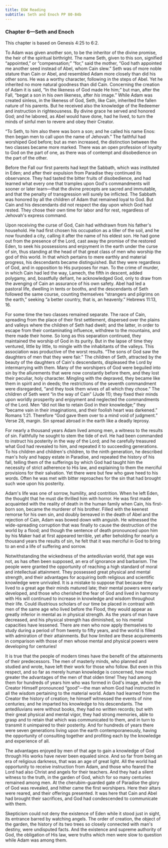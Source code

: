 ```yaml
---
title: EGW Reading
subtitle: Seth and Enoch PP 80-84b
---
```


### Chapter 6—Seth and Enoch

This chapter is based on Genesis 4:25 to 6:2.

To Adam was given another son, to be the inheritor of the divine promise, the heir of the spiritual birthright. The name Seth, given to this son, signified “appointed,” or “compensation;” “for,” said the mother, “God hath appointed me another seed instead of Abel, whom Cain slew.” Seth was of more noble stature than Cain or Abel, and resembled Adam more closely than did his other sons. He was a worthy character, following in the steps of Abel. Yet he inherited no more natural goodness than did Cain. Concerning the creation of Adam it is said, “In the likeness of God made He him;” but man, after the Fall, “begat a son in his _own_ likeness, after _his_ image.” While Adam was created sinless, in the likeness of God, Seth, like Cain, inherited the fallen nature of his parents. But he received also the knowledge of the Redeemer and instruction in righteousness. By divine grace he served and honored God; and he labored, as Abel would have done, had he lived, to turn the minds of sinful men to revere and obey their Creator.

“To Seth, to him also there was born a son; and he called his name Enos: then began men to call upon the name of Jehovah.” The faithful had worshiped God before; but as men increased, the distinction between the two classes became more marked. There was an open profession of loyalty to God on the part of one, as there was of contempt and disobedience on the part of the other.

Before the Fall our first parents had kept the Sabbath, which was instituted in Eden; and after their expulsion from Paradise they continued its observance. They had tasted the bitter fruits of disobedience, and had learned what every one that tramples upon God's commandments will sooner or later learn—that the divine precepts are sacred and immutable, and that the penalty of transgression will surely be inflicted. The Sabbath was honored by all the children of Adam that remained loyal to God. But Cain and his descendants did not respect the day upon which God had rested. They chose their own time for labor and for rest, regardless of Jehovah's express command.

Upon receiving the curse of God, Cain had withdrawn from his father's household. He had first chosen his occupation as a tiller of the soil, and he now founded a city, calling it after the name of his eldest son. He had gone out from the presence of the Lord, cast away the promise of the restored Eden, to seek his possessions and enjoyment in the earth under the curse of sin, thus standing at the head of that great class of men who worship the god of this world. In that which pertains to mere earthly and material progress, his descendants became distinguished. But they were regardless of God, and in opposition to His purposes for man. To the crime of murder, in which Cain had led the way, Lamech, the fifth in descent, added polygamy, and, boastfully defiant, he acknowledged God, only to draw from the avenging of Cain an assurance of his own safety. Abel had led a pastoral life, dwelling in tents or booths, and the descendants of Seth followed the same course, counting themselves “strangers and pilgrims on the earth,” seeking “a better country, that is, an heavenly.” Hebrews 11:13, 16.

For some time the two classes remained separate. The race of Cain, spreading from the place of their first settlement, dispersed over the plains and valleys where the children of Seth had dwelt; and the latter, in order to escape from their contaminating influence, withdrew to the mountains, and there made their home. So long as this separation continued, they maintained the worship of God in its purity. But in the lapse of time they ventured, little by little, to mingle with the inhabitants of the valleys. This association was productive of the worst results. “The sons of God saw the daughters of men that they were fair.” The children of Seth, attracted by the beauty of the daughters of Cain's descendants, displeased the Lord by intermarrying with them. Many of the worshipers of God were beguiled into sin by the allurements that were now constantly before them, and they lost their peculiar, holy character. Mingling with the depraved, they became like them in spirit and in deeds; the restrictions of the seventh commandment were disregarded, “and they took them wives of all which they chose.” The children of Seth went “in the way of Cain” (Jude 11); they fixed their minds upon worldly prosperity and enjoyment and neglected the commandments of the Lord. Men “did not like to retain God in their knowledge;” they “became vain in their imaginations, and their foolish heart was darkened.” Romans 1:21. Therefore “God gave them over to a mind void of judgment.” Verse 28, margin. Sin spread abroad in the earth like a deadly leprosy.

For nearly a thousand years Adam lived among men, a witness to the results of sin. Faithfully he sought to stem the tide of evil. He had been commanded to instruct his posterity in the way of the Lord; and he carefully treasured what God had revealed to him, and repeated it to succeeding generations. To his children and children's children, to the ninth generation, he described man's holy and happy estate in Paradise, and repeated the history of his fall, telling them of the sufferings by which God had taught him the necessity of strict adherence to His law, and explaining to them the merciful provisions for their salvation. Yet there were but few who gave heed to his words. Often he was met with bitter reproaches for the sin that had brought such woe upon his posterity.

Adam's life was one of sorrow, humility, and contrition. When he left Eden, the thought that he must die thrilled him with horror. He was first made acquainted with the reality of death in the human family when Cain, his first-born son, became the murderer of his brother. Filled with the keenest remorse for his own sin, and doubly bereaved in the death of Abel and the rejection of Cain, Adam was bowed down with anguish. He witnessed the wide-spreading corruption that was finally to cause the destruction of the world by a flood; and though the sentence of death pronounced upon him by his Maker had at first appeared terrible, yet after beholding for nearly a thousand years the results of sin, he felt that it was merciful in God to bring to an end a life of suffering and sorrow.

Notwithstanding the wickedness of the antediluvian world, that age was not, as has often been supposed, an era of ignorance and barbarism. The people were granted the opportunity of reaching a high standard of moral and intellectual attainment. They possessed great physical and mental strength, and their advantages for acquiring both religious and scientific knowledge were unrivaled. It is a mistake to suppose that because they lived to a great age their minds matured late; their mental powers were early developed, and those who cherished the fear of God and lived in harmony with His will continued to increase in knowledge and wisdom throughout their life. Could illustrious scholars of our time be placed in contrast with men of the same age who lived before the Flood, they would appear as greatly inferior in mental as in physical strength. As the years of man have decreased, and his physical strength has diminished, so his mental capacities have lessened. There are men who now apply themselves to study during a period of from twenty to fifty years, and the world is filled with admiration of their attainments. But how limited are these acquirements in comparison with those of men whose mental and physical powers were developing for centuries!

It is true that the people of modern times have the benefit of the attainments of their predecessors. The men of masterly minds, who planned and studied and wrote, have left their work for those who follow. But even in this respect, and so far as merely human knowledge is concerned, how much greater the advantages of the men of that olden time! They had among them for hundreds of years him who was formed in God's image, whom the Creator Himself pronounced “good”—the man whom God had instructed in all the wisdom pertaining to the material world. Adam had learned from the Creator the history of creation; he himself witnessed the events of nine centuries; and he imparted his knowledge to his descendants. The antediluvians were without books, they had no written records; but with their great physical and mental vigor, they had strong memories, able to grasp and to retain that which was communicated to them, and in turn to transmit it unimpaired to their posterity. And for hundreds of years there were seven generations living upon the earth contemporaneously, having the opportunity of consulting together and profiting each by the knowledge and experience of all.

The advantages enjoyed by men of that age to gain a knowledge of God through His works have never been equaled since. And so far from being an era of religious darkness, that was an age of great light. All the world had opportunity to receive instruction from Adam, and those who feared the Lord had also Christ and angels for their teachers. And they had a silent witness to the truth, in the garden of God, which for so many centuries remained among men. At the cherubim-guarded gate of Paradise the glory of God was revealed, and hither came the first worshipers. Here their altars were reared, and their offerings presented. It was here that Cain and Abel had brought their sacrifices, and God had condescended to communicate with them.

Skepticism could not deny the existence of Eden while it stood just in sight, its entrance barred by watching angels. The order of creation, the object of the garden, the history of its two trees so closely connected with man's destiny, were undisputed facts. And the existence and supreme authority of God, the obligation of His law, were truths which men were slow to question while Adam was among them.